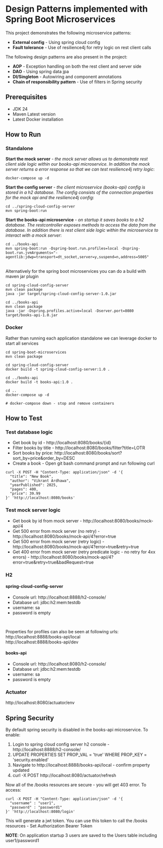 # Design Patterns implemented with Spring Boot Microservices

This project demonstrates the following microservice patterns:
* **External config** - Using spring cloud config
* **Fault tolerance** - Use of resilience4j for retry logic on rest client calls

The following design patterns are also present in the project:
* **AOP** - Exception handling on both the rest client and server side
* **DAO** - Using spring data jpa
* **DI/Singleton** - Autowiring and component annotations
* **Chain of responsibility pattern** - Use of filters in Spring security

## Prerequisites

* JDK 24
* Maven Latest version
* Latest Docker installation

## How to Run

### Standalone
**Start the mock server**  *- the mock server allows us to demonstrate rest client side logic within our books-api microservice.  In addition the mock server returns a error response so that we can test resilience4j retry logic*:
```
docker-compose up -d
```
**Start the config server**  *- the client microservice (books-api) config is stored in a h2 database.  The config consists of the connection properties for the mock api and the resilience4j config*:
```
cd ../spring-cloud-config-server
mvn spring-boot:run
```
**Start the books-api microservice**  *- on startup it saves books to a h2 database.  The restcontroller exposes methods to access the data from the database.  In addition there is rest client side logic within the microservice to interact with a mock server*:
```
cd ../books-api
mvn spring-boot:run -Dspring-boot.run.profiles=local -Dspring-boot.run.jvmArguments="-agentlib:jdwp=transport=dt_socket,server=y,suspend=n,address=5005" 
```

<br/>Alternatively for the spring boot microservices you can do a build with maven jar plugin
```
cd spring-cloud-config-server
mvn clean package 
java -jar target/spring-cloud-config-server-1.0.jar

cd ../books-api
mvn clean package 
java -jar -Dspring.profiles.active=local -Dserver.port=8080 target/books-api-1.0.jar
```

### Docker
Rather than running each application standalone we can leverage docker to start all services
```
cd spring-boot-microservices
mvn clean package

cd spring-cloud-config-server
docker build -t spring-cloud-config-server:1.0 .

cd ../books-api
docker build -t books-api:1.0 .

cd ..
docker-compose up -d 

# docker-compose down - stop and remove containers
```

## How to Test

### Test database logic
* Get book by id - http://localhost:8080/books/{id}
* Filter books by title - http://localhost:8080/books/filter?title=LOTR
* Sort books by price: http://localhost:8080/books/sort?sort_by=price&order_by=DESC
* Create a book - Open git bash command prompt and run following curl
```
curl -X POST -H "Content-Type: application/json" -d '{
  "title": "New Book",
  "author": "Vikrant Ardhawa",
  "yearPublished": 2025,
  "pages": 400,
  "price": 39.99
}' 'http://localhost:8080/books'
```

### Test mock server logic
* Get book by id from mock server - http://localhost:8080/books/mock-api/4
* Get 500 error from mock server (no retry) - http://localhost:8080/books/mock-api/4?error=true
* Get 500 error from mock server (retry logic) - http://localhost:8080/books/mock-api/4?error=true&retry=true
* Get 400 error from mock server (retry predicate logic - no retry for 4xx errors) -   http://localhost:8080/books/mock-api/4?error=true&retry=true&badRequest=true

### H2

#### spring-cloud-config-server
* Console url: http://localhost:8888/h2-console/  
* Database url: jdbc:h2:mem:testdb  
* username: sa  
* password is empty
<br/>

Properties for profiles can also be seen at following urls:<br/>
http://localhost:8888/books-api/local <br/>
http://localhost:8888/books-api/dev

#### books-api
* Console url: http://localhost:8080/h2-console/  
* Database url: jdbc:h2:mem:testdb
* username: sa
* password is empty

### Actuator
http://localhost:8080/actuator/env

## Spring Security

By default spring security is disabled in the books-api microservice. To enable:
1. Login to spring cloud config server h2 console - http://localhost:8888/h2-console/
2. UPDATE PROPERTIES SET PROP_VAL = 'true' WHERE PROP_KEY = 'security.enabled'
3. Navigate to http://localhost:8888/books-api/local - confirm property updated
4. curl -X POST http://localhost:8080/actuator/refresh

Now all of the /books resources are secure - you will get 403 error. To access:
```
curl -X POST -H "Content-Type: application/json" -d '{
  "username" : "user1",
  "password" : "password1"
}' 'http://localhost:8080/login'
```

This will generate a jwt token.  You can use this token to call the /books resources - Set Authorization Bearer Token

**NOTE**: On application startup 3 users are saved to the Users table including user1/password1